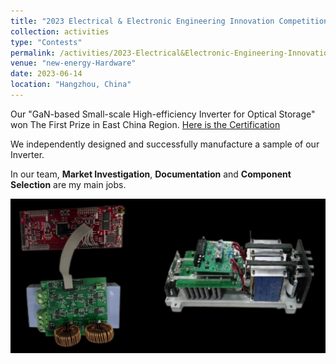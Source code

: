```yaml
---
title: "2023 Electrical & Electronic Engineering Innovation Competition"
collection: activities
type: "Contests"
permalink: /activities/2023-Electrical&Electronic-Engineering-Innovation-Competition
venue: "new-energy-Hardware"
date: 2023-06-14
location: "Hangzhou, China"
---
```


Our "GaN-based Small-scale High-efficiency Inverter for Optical Storage" won The First Prize in East China Region. [Here is the Certification](https://zhuzixuan0809.github.io/files/Activities/浙江大学-2023电气电子工程创新大赛华东一等奖.pdf)

We independently designed and successfully manufacture a sample of our Inverter.

In our team, **Market Investigation**, **Documentation** and **Component Selection** are my main jobs.

<img src='/images/2023逆变器实物图片.png'>
